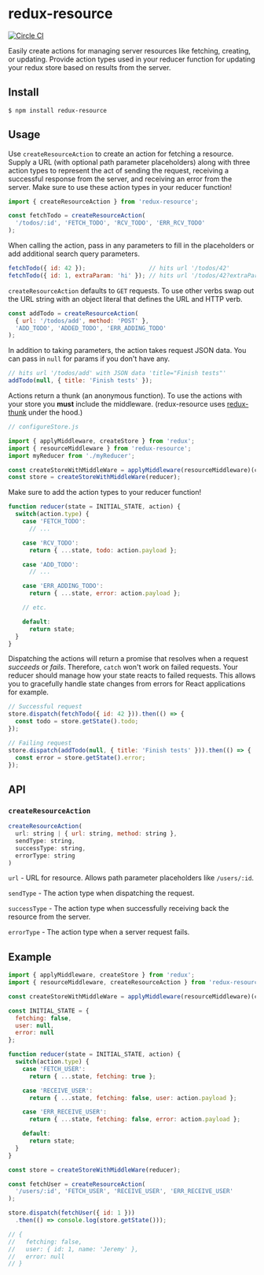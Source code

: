 # redux-resource

[![Circle CI](https://circleci.com/gh/jfairbank/redux-resource.svg?style=svg)](https://circleci.com/gh/jfairbank/redux-resource)

Easily create actions for managing server resources like fetching, creating, or
updating. Provide action types used in your reducer function for updating your
redux store based on results from the server.

## Install

    $ npm install redux-resource

## Usage

Use `createResourceAction` to create an action for fetching a resource. Supply a
URL (with optional path parameter placeholders) along with three action types to
represent the act of sending the request, receiving a successful response from
the server, and receiving an error from the server.  Make sure to use these
action types in your reducer function!

```js
import { createResourceAction } from 'redux-resource';

const fetchTodo = createResourceAction(
  '/todos/:id', 'FETCH_TODO', 'RCV_TODO', 'ERR_RCV_TODO'
);
```

When calling the action, pass in any parameters to fill in the placeholders or
add additional search query parameters.

```js
fetchTodo({ id: 42 });                  // hits url '/todos/42'
fetchTodo({ id: 1, extraParam: 'hi' }); // hits url '/todos/42?extraParam=hi'
```

`createResourceAction` defaults to `GET` requests. To use other verbs swap out
the URL string with an object literal that defines the URL and HTTP verb.

```js
const addTodo = createResourceAction(
  { url: '/todos/add', method: 'POST' },
  'ADD_TODO', 'ADDED_TODO', 'ERR_ADDING_TODO'
);
```

In addition to taking parameters, the action takes request JSON data. You can
pass in `null` for params if you don't have any.

```js
// hits url '/todos/add' with JSON data 'title="Finish tests"'
addTodo(null, { title: 'Finish tests' });
```

Actions return a thunk (an anonymous function). To use the actions with your
store you **must** include the middleware. (redux-resource uses
[redux-thunk](https://github.com/gaearon/redux-thunk) under the hood.)

```js
// configureStore.js

import { applyMiddleware, createStore } from 'redux';
import { resourceMiddleware } from 'redux-resource';
import myReducer from './myReducer';

const createStoreWithMiddleWare = applyMiddleware(resourceMiddleware)(createStore);
const store = createStoreWithMiddleWare(reducer);
```

Make sure to add the action types to your reducer function!

```js
function reducer(state = INITIAL_STATE, action) {
  switch(action.type) {
    case 'FETCH_TODO':
      // ...

    case 'RCV_TODO':
      return { ...state, todo: action.payload };

    case 'ADD_TODO':
      // ...

    case 'ERR_ADDING_TODO':
      return { ...state, error: action.payload };

    // etc.

    default:
      return state;
  }
}
```

Dispatching the actions will return a promise that resolves when a request
_succeeds_ or _fails_. Therefore, `catch` won't work on failed requests. Your
reducer should manage how your state reacts to failed requests. This allows you
to gracefully handle state changes from errors for React applications for
example.

```js
// Successful request
store.dispatch(fetchTodo({ id: 42 })).then(() => {
  const todo = store.getState().todo;
});

// Failing request
store.dispatch(addTodo(null, { title: 'Finish tests' })).then(() => {
  const error = store.getState().error;
});
```

## API

### `createResourceAction`

```js
createResourceAction(
  url: string | { url: string, method: string },
  sendType: string,
  successType: string,
  errorType: string
)
```

`url` - URL for resource. Allows path parameter placeholders like `/users/:id`.

`sendType` - The action type when dispatching the request.

`successType` - The action type when successfully receiving back the resource
from the server.

`errorType` - The action type when a server request fails.

## Example

```js
import { applyMiddleware, createStore } from 'redux';
import { resourceMiddleware, createResourceAction } from 'redux-resource';

const createStoreWithMiddleWare = applyMiddleware(resourceMiddleware)(createStore);

const INITIAL_STATE = {
  fetching: false,
  user: null,
  error: null
};

function reducer(state = INITIAL_STATE, action) {
  switch(action.type) {
    case 'FETCH_USER':
      return { ...state, fetching: true };

    case 'RECEIVE_USER':
      return { ...state, fetching: false, user: action.payload };

    case 'ERR_RECEIVE_USER':
      return { ...state, fetching: false, error: action.payload };

    default:
      return state;
  }
}

const store = createStoreWithMiddleWare(reducer);

const fetchUser = createResourceAction(
  '/users/:id', 'FETCH_USER', 'RECEIVE_USER', 'ERR_RECEIVE_USER'
);

store.dispatch(fetchUser({ id: 1 }))
  .then(() => console.log(store.getState()));

// {
//   fetching: false,
//   user: { id: 1, name: 'Jeremy' },
//   error: null
// }
```
